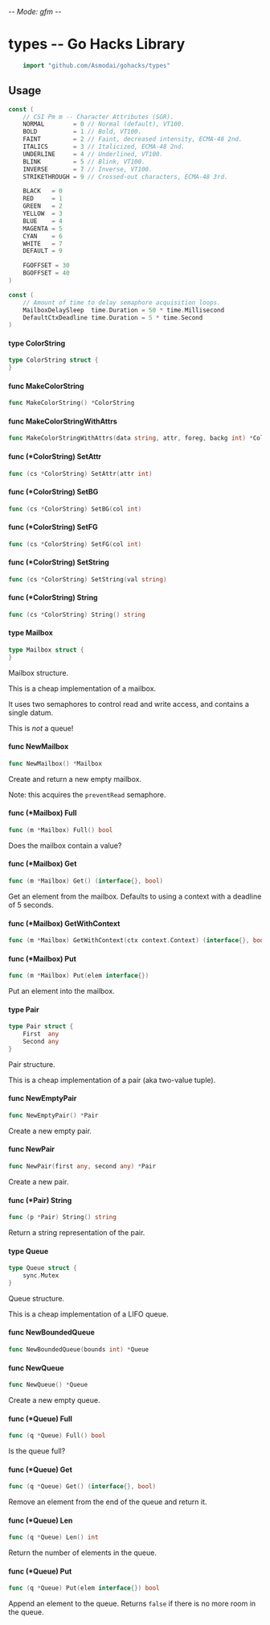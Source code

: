 -*- Mode: gfm -*-

# types -- Go Hacks Library

```go
    import "github.com/Asmodai/gohacks/types"
```

## Usage

```go
const (
	// CSI Pm m -- Character Attributes (SGR).
	NORMAL        = 0 // Normal (default), VT100.
	BOLD          = 1 // Bold, VT100.
	FAINT         = 2 // Faint, decreased intensity, ECMA-48 2nd.
	ITALICS       = 3 // Italicized, ECMA-48 2nd.
	UNDERLINE     = 4 // Underlined, VT100.
	BLINK         = 5 // Blink, VT100.
	INVERSE       = 7 // Inverse, VT100.
	STRIKETHROUGH = 9 // Crossed-out characters, ECMA-48 3rd.

	BLACK   = 0
	RED     = 1
	GREEN   = 2
	YELLOW  = 3
	BLUE    = 4
	MAGENTA = 5
	CYAN    = 6
	WHITE   = 7
	DEFAULT = 9

	FGOFFSET = 30
	BGOFFSET = 40
)
```

```go
const (
	// Amount of time to delay semaphore acquisition loops.
	MailboxDelaySleep  time.Duration = 50 * time.Millisecond
	DefaultCtxDeadline time.Duration = 5 * time.Second
)
```

#### type ColorString

```go
type ColorString struct {
}
```


#### func  MakeColorString

```go
func MakeColorString() *ColorString
```

#### func  MakeColorStringWithAttrs

```go
func MakeColorStringWithAttrs(data string, attr, foreg, backg int) *ColorString
```

#### func (*ColorString) SetAttr

```go
func (cs *ColorString) SetAttr(attr int)
```

#### func (*ColorString) SetBG

```go
func (cs *ColorString) SetBG(col int)
```

#### func (*ColorString) SetFG

```go
func (cs *ColorString) SetFG(col int)
```

#### func (*ColorString) SetString

```go
func (cs *ColorString) SetString(val string)
```

#### func (*ColorString) String

```go
func (cs *ColorString) String() string
```

#### type Mailbox

```go
type Mailbox struct {
}
```

Mailbox structure.

This is a cheap implementation of a mailbox.

It uses two semaphores to control read and write access, and contains a single
datum.

This is *not* a queue!

#### func  NewMailbox

```go
func NewMailbox() *Mailbox
```
Create and return a new empty mailbox.

Note: this acquires the `preventRead` semaphore.

#### func (*Mailbox) Full

```go
func (m *Mailbox) Full() bool
```
Does the mailbox contain a value?

#### func (*Mailbox) Get

```go
func (m *Mailbox) Get() (interface{}, bool)
```
Get an element from the mailbox. Defaults to using a context with a deadline of
5 seconds.

#### func (*Mailbox) GetWithContext

```go
func (m *Mailbox) GetWithContext(ctx context.Context) (interface{}, bool)
```

#### func (*Mailbox) Put

```go
func (m *Mailbox) Put(elem interface{})
```
Put an element into the mailbox.

#### type Pair

```go
type Pair struct {
	First  any
	Second any
}
```

Pair structure.

This is a cheap implementation of a pair (aka two-value tuple).

#### func  NewEmptyPair

```go
func NewEmptyPair() *Pair
```
Create a new empty pair.

#### func  NewPair

```go
func NewPair(first any, second any) *Pair
```
Create a new pair.

#### func (*Pair) String

```go
func (p *Pair) String() string
```
Return a string representation of the pair.

#### type Queue

```go
type Queue struct {
	sync.Mutex
}
```

Queue structure.

This is a cheap implementation of a LIFO queue.

#### func  NewBoundedQueue

```go
func NewBoundedQueue(bounds int) *Queue
```

#### func  NewQueue

```go
func NewQueue() *Queue
```
Create a new empty queue.

#### func (*Queue) Full

```go
func (q *Queue) Full() bool
```
Is the queue full?

#### func (*Queue) Get

```go
func (q *Queue) Get() (interface{}, bool)
```
Remove an element from the end of the queue and return it.

#### func (*Queue) Len

```go
func (q *Queue) Len() int
```
Return the number of elements in the queue.

#### func (*Queue) Put

```go
func (q *Queue) Put(elem interface{}) bool
```
Append an element to the queue. Returns `false` if there is no more room in the
queue.
